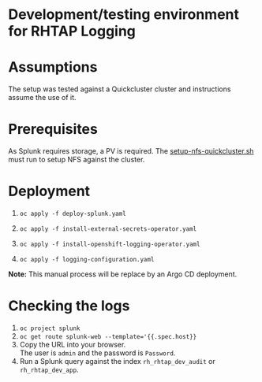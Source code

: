 # Development/testing environment for RHTAP Logging

# Assumptions

The setup was tested against a Quickcluster cluster and instructions assume the use of it.

# Prerequisites

As Splunk requires storage, a PV is required.
The [setup-nfs-quickcluster.sh](https://github.com/redhat-appstudio/infra-deployments/blob/main/hack/quickcluster/setup-nfs-quickcluster.sh) must run to setup NFS against the cluster.

# Deployment

1. ```console
   oc apply -f deploy-splunk.yaml
   ```
   
2. ```console
   oc apply -f install-external-secrets-operator.yaml
   ```

3. ```console
   oc apply -f install-openshift-logging-operator.yaml
   ```

4. ```console
   oc apply -f logging-configuration.yaml
   ```


**Note:** This manual process will be replace by an Argo CD deployment. 

# Checking the logs
1. `oc project splunk`
2. `oc get route splunk-web --template='{{.spec.host}}`
3. Copy the URL into your browser.\
   The user is `admin` and the password is `Password`.
4. Run a Splunk query against the index `rh_rhtap_dev_audit` or `rh_rhtap_dev_app`.